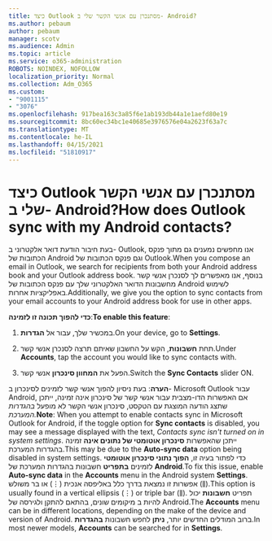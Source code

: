 ```yaml
---
title: כיצד Outlook מסתנכרן עם אנשי הקשר שלי ב- Android?
ms.author: pebaum
author: pebaum
manager: scotv
ms.audience: Admin
ms.topic: article
ms.service: o365-administration
ROBOTS: NOINDEX, NOFOLLOW
localization_priority: Normal
ms.collection: Adm_O365
ms.custom:
- "9001115"
- "3076"
ms.openlocfilehash: 917bea163c3a85f6e1ab193db44a1e1aefd80e19
ms.sourcegitcommit: 8bc60ec34bc1e40685e3976576e04a2623f63a7c
ms.translationtype: MT
ms.contentlocale: he-IL
ms.lasthandoff: 04/15/2021
ms.locfileid: "51810917"
---
```

# <a name="how-does-outlook-sync-with-my-android-contacts"></a><span data-ttu-id="cf82b-102">כיצד Outlook מסתנכרן עם אנשי הקשר שלי ב- Android?</span><span class="sxs-lookup"><span data-stu-id="cf82b-102">How does Outlook sync with my Android contacts?</span></span>

<span data-ttu-id="cf82b-103">בעת חיבור הודעת דואר אלקטרוני ב- Outlook, אנו מחפשים נמענים גם מתוך פנקס הכתובות של Android וגם פנקס הכתובות של Outlook.</span><span class="sxs-lookup"><span data-stu-id="cf82b-103">When you compose an email in Outlook, we search for recipients from both your Android address book and your Outlook address book.</span></span> <span data-ttu-id="cf82b-104">בנוסף, אנו מאפשרים לך לסנכרן אנשי קשר מחשבונות הדואר האלקטרוני שלך עם פנקס הכתובות של Android לשימוש באפליקציות אחרות.</span><span class="sxs-lookup"><span data-stu-id="cf82b-104">Additionally, we give you the option to sync contacts from your email accounts to your Android address book for use in other apps.</span></span> 
 
<span data-ttu-id="cf82b-105">**כדי להפוך תכונה זו לזמינה**:</span><span class="sxs-lookup"><span data-stu-id="cf82b-105">**To enable this feature**:</span></span>
 
1. <span data-ttu-id="cf82b-106">במכשיר שלך, עבור אל **הגדרות**.</span><span class="sxs-lookup"><span data-stu-id="cf82b-106">On your device, go to **Settings**.</span></span>

2. <span data-ttu-id="cf82b-107">תחת **חשבונות**, הקש על החשבון שאיתם תרצה לסנכרן אנשי קשר.</span><span class="sxs-lookup"><span data-stu-id="cf82b-107">Under **Accounts**, tap the account you would like to sync contacts with.</span></span>

3. <span data-ttu-id="cf82b-108">הפעל את **המחוון סינכרון** אנשי קשר.</span><span class="sxs-lookup"><span data-stu-id="cf82b-108">Switch the **Sync Contacts** slider ON.</span></span>
 
<span data-ttu-id="cf82b-109">**הערה**: בעת ניסיון להפוך אנשי קשר לזמינים לסינכרון  ב- Microsoft Outlook עבור Android, אם האפשרות הדו-מצבית עבור אנשי קשר של סינכרון אינה זמינה, ייתכן שתצג הודעה המוצגת עם הטקסט, סינכרון אנשי הקשר לא מופעל *בהגדרות המערכת.*</span><span class="sxs-lookup"><span data-stu-id="cf82b-109">**Note**: When you attempt to enable contacts sync in Microsoft Outlook for Android, if the toggle option for **Sync contacts** is disabled, you may see a message displayed with the text, *Contacts sync isn't turned on in system settings*.</span></span> <span data-ttu-id="cf82b-110">ייתכן שהאפשרות **סינכרון אוטומטי של נתונים אינה** זמינה בהגדרות המערכת.</span><span class="sxs-lookup"><span data-stu-id="cf82b-110">This may be due to the **Auto-sync data** option being disabled in system settings.</span></span> <span data-ttu-id="cf82b-111">כדי לפתור בעיה זו,  **הפוך נתוני סינכרון אוטומטי** לזמינים  **בתפריט** חשבונות בהגדרות המערכת של  **Android**.</span><span class="sxs-lookup"><span data-stu-id="cf82b-111">To fix this issue, enable  **Auto-sync data** in the  **Accounts** menu in the Android system  **Settings**.</span></span> <span data-ttu-id="cf82b-112">אפשרות זו נמצאת בדרך כלל באליפסה אנכית (⋮) או בר משולש (⫼).</span><span class="sxs-lookup"><span data-stu-id="cf82b-112">This option is usually found in a vertical ellipsis (⋮) or triple bar (⫼).</span></span> <span data-ttu-id="cf82b-113">תפריט  **חשבונות** יכול להיות ב מיקומים שונים, בהתאם להתקן ולגירסה של Android.</span><span class="sxs-lookup"><span data-stu-id="cf82b-113">The  **Accounts** menu can be in different locations, depending on the make of the device and version of Android.</span></span> <span data-ttu-id="cf82b-114">ברוב המודלים החדשים יותר, **ניתן** לחפש חשבונות **בהגדרות**.</span><span class="sxs-lookup"><span data-stu-id="cf82b-114">In most newer models, **Accounts** can be searched for in **Settings**.</span></span>